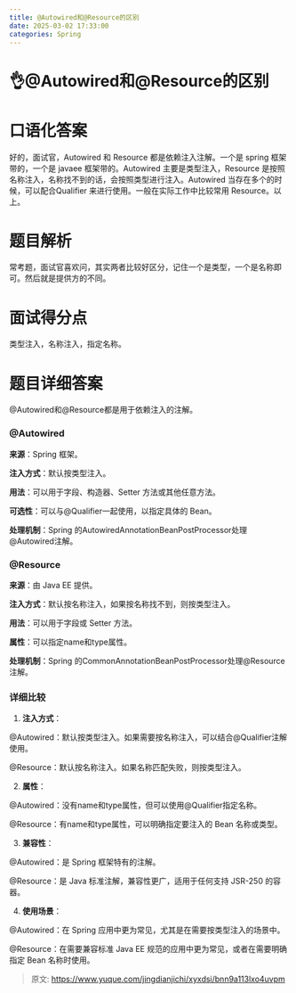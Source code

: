 ```yaml
---
title: @Autowired和@Resource的区别 
date: 2025-03-02 17:33:00
categories: Spring
---
```


# 👌@Autowired和@Resource的区别

# 口语化答案
好的，面试官，Autowired 和 Resource 都是依赖注入注解。一个是 spring 框架带的，一个是 javaee 框架带的。Autowired 主要是类型注入，Resource 是按照名称注入，名称找不到的话，会按照类型进行注入。Autowired 当存在多个的时候，可以配合Qualifier 来进行使用。一般在实际工作中比较常用 Resource。以上。

# 题目解析
常考题，面试官喜欢问，其实两者比较好区分，记住一个是类型，一个是名称即可。然后就是提供方的不同。

# 面试得分点
类型注入，名称注入，指定名称。

# 题目详细答案
@Autowired和@Resource都是用于依赖注入的注解。

### @Autowired
**来源**：Spring 框架。

**注入方式**：默认按类型注入。

**用法**：可以用于字段、构造器、Setter 方法或其他任意方法。

**可选性**：可以与@Qualifier一起使用，以指定具体的 Bean。

**处理机制**：Spring 的AutowiredAnnotationBeanPostProcessor处理@Autowired注解。

### @Resource
**来源**：由 Java EE 提供。

**注入方式**：默认按名称注入，如果按名称找不到，则按类型注入。

**用法**：可以用于字段或 Setter 方法。

**属性**：可以指定name和type属性。

**处理机制**：Spring 的CommonAnnotationBeanPostProcessor处理@Resource注解。

### 详细比较
1. **注入方式**：

@Autowired：默认按类型注入。如果需要按名称注入，可以结合@Qualifier注解使用。

@Resource：默认按名称注入。如果名称匹配失败，则按类型注入。

2. **属性**：

@Autowired：没有name和type属性，但可以使用@Qualifier指定名称。

@Resource：有name和type属性，可以明确指定要注入的 Bean 名称或类型。

3. **兼容性**：

@Autowired：是 Spring 框架特有的注解。

@Resource：是 Java 标准注解，兼容性更广，适用于任何支持 JSR-250 的容器。

4. **使用场景**：

@Autowired：在 Spring 应用中更为常见，尤其是在需要按类型注入的场景中。

@Resource：在需要兼容标准 Java EE 规范的应用中更为常见，或者在需要明确指定 Bean 名称时使用。



> 原文: <https://www.yuque.com/jingdianjichi/xyxdsi/bnn9a113lxo4uvpm>